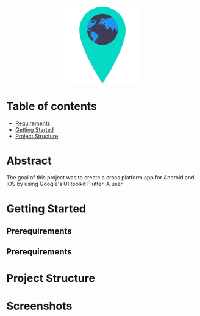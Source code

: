 <p align="center">
  <img src="logo.png" alt="logo" width="200"/>
</p>

# Table of contents

- [Requirements](#Requirements)
- [Getting Started](#Getting-Started)
- [Project Structure](#Project-Structure)

# Abstract

The goal of this project was to create a cross platform app for Android and IOS by using Google's UI toolkit Flutter. A user

# Getting Started

## Prerequirements

## Prerequirements

# Project Structure

# Screenshots
